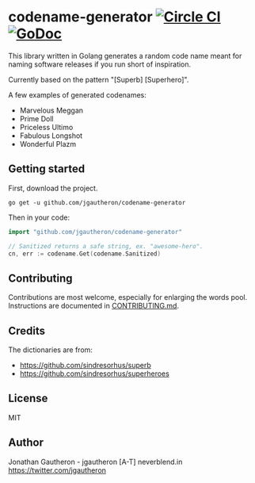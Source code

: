 # codename-generator [![Circle CI](https://circleci.com/gh/jgautheron/codename-generator.svg?style=svg)](https://circleci.com/gh/jgautheron/codename-generator) [![GoDoc](https://godoc.org/github.com/jgautheron/codename-generator?status.svg)](https://godoc.org/github.com/jgautheron/codename-generator)

This library written in Golang generates a random code name meant for naming software releases if you run short of inspiration.

Currently based on the pattern "[Superb] [Superhero]".

A few examples of generated codenames:
- Marvelous Meggan
- Prime Doll
- Priceless Ultimo
- Fabulous Longshot
- Wonderful Plazm

## Getting started
First, download the project.
```
go get -u github.com/jgautheron/codename-generator
```

Then in your code:
```go
import "github.com/jgautheron/codename-generator"

// Sanitized returns a safe string, ex. "awesome-hero".
cn, err := codename.Get(codename.Sanitized)
```

## Contributing
Contributions are most welcome, especially for enlarging the words pool.  
Instructions are documented in [CONTRIBUTING.md](https://github.com/jgautheron/codename-generator/blob/master/CONTRIBUTING.md).

## Credits
The dictionaries are from:
- https://github.com/sindresorhus/superb
- https://github.com/sindresorhus/superheroes

## License
MIT

## Author
Jonathan Gautheron - jgautheron [A-T] neverblend.in  
https://twitter.com/jgautheron
